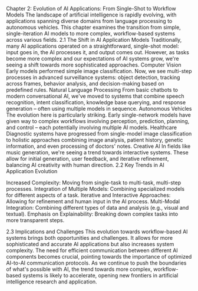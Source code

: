 Chapter 2: Evolution of AI Applications: From Single-Shot to Workflow Models
The landscape of artificial intelligence is rapidly evolving, with applications spanning diverse domains from language processing to autonomous vehicles. This chapter examines the transition from simple, single-iteration AI models to more complex, workflow-based systems across various fields.
2.1 The Shift in AI Application Models
Traditionally, many AI applications operated on a straightforward, single-shot model: input goes in, the AI processes it, and output comes out. However, as tasks become more complex and our expectations of AI systems grow, we're seeing a shift towards more sophisticated approaches.
Computer Vision
Early models performed simple image classification. Now, we see multi-step processes in advanced surveillance systems: object detection, tracking across frames, behavior analysis, and decision-making based on predefined rules.
Natural Language Processing
From basic chatbots to modern conversational AI, we've moved to systems that combine speech recognition, intent classification, knowledge base querying, and response generation – often using multiple models in sequence.
Autonomous Vehicles
The evolution here is particularly striking. Early single-network models have given way to complex workflows involving perception, prediction, planning, and control – each potentially involving multiple AI models.
Healthcare
Diagnostic systems have progressed from single-model image classification to holistic approaches combining image analysis, patient history, genetic information, and even processing of doctors' notes.
Creative AI
In fields like music generation, we're seeing a trend towards interactive systems. These allow for initial generation, user feedback, and iterative refinement, balancing AI creativity with human direction.
2.2 Key Trends in AI Application Evolution

Increased Complexity: Moving from single-task to multi-task, multi-step processes.
Integration of Multiple Models: Combining specialized models for different aspects of a task.
Iterative and Interactive Approaches: Allowing for refinement and human input in the AI process.
Multi-Modal Integration: Combining different types of data and analysis (e.g., visual and textual).
Emphasis on Explainability: Breaking down complex tasks into more transparent steps.

2.3 Implications and Challenges
This evolution towards workflow-based AI systems brings both opportunities and challenges. It allows for more sophisticated and accurate AI applications but also increases system complexity. The need for efficient communication between different AI components becomes crucial, pointing towards the importance of optimized AI-to-AI communication protocols.
As we continue to push the boundaries of what's possible with AI, the trend towards more complex, workflow-based systems is likely to accelerate, opening new frontiers in artificial intelligence research and application.